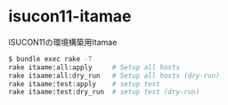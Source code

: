 # isucon11-itamae
ISUCON11の環境構築用Itamae

```bash
$ bundle exec rake -T
rake itaame:all:apply     # Setup all hosts
rake itaame:all:dry_run   # Setup all hosts (dry-run)
rake itaame:test:apply    # setup test
rake itaame:test:dry_run  # setup test (dry-run)
```
